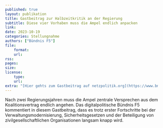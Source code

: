 ```yaml
---
published: true
layout: publikation
title: Gastbeitrag zur Halbzeitkritik an der Regierung
subtitle: Diese vier Vorhaben muss die Ampel endlich anpacken
link:
date: 2023-10-19
categories: Stellungnahme
authors: ["Bündnis F5"]
file:
    format: 
    url: 
rss:
pages:
size: 
license:
    type: 
    url: 
extra: "[Hier gehts zum Gastbeitrag auf netzpolitik.org](https://www.bmfsfj.de/bmfsfj/service/gesetze/gesetz-zur-staerkung-von-massnahmen-zur-demokratiefoerderung-vielfaltgestaltung-extremismuspraevention-und-politischen-bildung-demokratiefoerdergesetz--207726)"
---
```


Nach zwei Regierungsjahren muss die Ampel zentrale Versprechen aus dem Koalitionsvertrag endlich angehen. Das digitalpolitische Bündnis F5 kommentiert in diesem Gastbeitrag, dass es trotz erster Fortschritte bei der Verwaltungsmodernisierung, Sicherheitsgesetzen und der Beteiligung von zivilgesellschaftlichen Organisationen langsam knapp wird.

